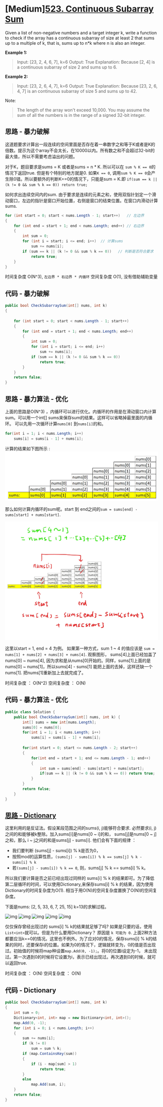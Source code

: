 # [Medium][523. Continuous Subarray Sum](https://leetcode.com/problems/continuous-subarray-sum/)

Given a list of non-negative numbers and a target integer k, write a function to check if the array has a continuous subarray of size at least 2 that sums up to a multiple of k, that is, sums up to n*k where n is also an integer.

**Example 1:**

> Input: [23, 2, 4, 6, 7],  k=6
> Output: True
> Explanation: Because [2, 4] is a continuous subarray of size 2 and sums up to 6.

**Example 2:**

> Input: [23, 2, 6, 4, 7],  k=6
> Output: True
> Explanation: Because [23, 2, 6, 4, 7] is an continuous subarray of size 5 and sums up to 42.

Note:

> The length of the array won't exceed 10,000.
> You may assume the sum of all the numbers is in the range of a signed 32-bit integer.

## 思路 - 暴力破解

这道题要求计算出一段连续的空间里面是否存在着一串数字之和等于K或者是K的倍数。提示为这个array不会太长，在10000以内。所有数之和不会超过32-bit的最大值，所以不需要考虑溢出的问题。

对于K，题目要求是sums = K 或者是sums = n * K. 所以可以在 `sum % K == 0`的情况下返回true. 但是有个特别的地方就是0. 如果`K == 0`, 调用`sum % K == 0`会产生除0错。所以要额外的判断K==0的情况下，只能是sum = K.即 `if(sum == k || (k != 0 && sum % k == 0)) return true;`

如何求出连续空间内的sum. 由于要求是连续的元素之和，使用双指针划定一个滑动窗口，左边的指针是窗口开始位置，右侧是窗口的结束位置。在窗口内滑动计算sums.

```csharp
for (int start = 0; start < nums.Length - 1; start++)   // 左边界
{
    for (int end = start + 1; end < nums.Length; end++) // 右边界
    {
        int sum = 0;
        for (int i = start; i <= end; i++)  // 计算sums
            sum += nums[i];
        if (sum == k || (k != 0 && sum % k == 0))   // 判断是否符合要求
            return true;
    }
}
```

时间复杂度 O(N^3), `左边界 * 右边界 * 内循环`
空间复杂度 O(1), 没有借助辅助变量

## 代码  - 暴力破解

```csharp
public bool CheckSubarraySum(int[] nums, int k)
{

    for (int start = 0; start < nums.Length - 1; start++)
    {
        for (int end = start + 1; end < nums.Length; end++)
        {
            int sum = 0;
            for (int i = start; i <= end; i++)
                sum += nums[i];
            if (sum == k || (k != 0 && sum % k == 0))
                return true;
        }
    }
    return false;
}
```

## 思路 - 暴力算法 - 优化

上面的思路是O(N^3) ，内循环可以进行优化。内循环的作用是在滑动窗口内计算sum。可以用一个int[] sums来保存sum的结果。这样可以省略掉最里面的内循环。
可以先用一次循环计算`nums[0]` 到`nums[i]`的和。

```csharp
for(int i = 1; i < nums.Length; i++)
    sums[i] = sums[i - 1] + nums[i];
```

计算的结果如下图所示 :
![img](image/figure1.jpg)

那么如何计算内循环的sum呢。start 到 end之间的`sum = sums[end] - sums[start] + nums[start]`.

![img](image/figure2.jpg)

这里以start = 1, end = 4 为例。 如果第一种方式，sum 1 ~ 4 的值应该是 `sum = nums[1] + nums[2] + nums[3] + nums[4]`. 观察图形， sums[4]上面已经加盖了nums[0] ~ nums[4], 因为求和是从nums[0]开始的。同样，sums[1]上面的是nums[0] ~ nums[1]，所以sums[4] - sums[1] 能把上面的去掉，这样还缺一个nums[1]. 把nums[1]重新加上去就完成了。

时间复杂度 ： O(N^2)
空间复杂度 ： O(N)

## 代码 - 暴力算法 - 优化

```csharp
public class Solution {
    public bool CheckSubarraySum(int[] nums, int k) {
        int[] sums = new int[nums.Length];
        sums[0] = nums[0];
        for(int i = 1; i < nums.Length; i++)
            sums[i] = sums[i - 1] + nums[i];

        for(int start = 0; start <= nums.Length - 2; start++)
        {
            for(int end = start + 1; end <= nums.Length - 1; end++)
            {
                int sum = sums[end] - sums[start] + nums[start];
                if(sum == k || (k != 0 && sum % k == 0)) return true;
            }
        }
        return false;
    }
}
```

## [思路 - Dictionary](https://leetcode-cn.com/problems/continuous-subarray-sum/solution/lian-xu-de-zi-shu-zu-qiu-he-by-lenn123/)

这里利用的是反证法。假设某段范围之间的sums(i, j)能够符合要求. 必然要求(i, j)之间的和能够被k整除。加入sums[i]是nums[0 ~ i]的和， sums[j]是nums[0 ~ j]之和，那么 i ~ j之间的和是sums[j] - sums[i]. 他们会有下面的规律 ：

* 我们要判断 (sums[j] - sums[i]) % k是否为0，
* 按照mod的运算性质，`(sums[j] - sums[i]) % k == sums[j] % k - sums[i] % k`
* 若`(sums[j] - sums[i]) % k == 0`, 则，sums[j] % k == sums[i] % k。

所以我们要计算是否之前已经出现过同样的 sums[i] % k 的结果即可。为了降低第二层循环的时间，可以使用Dictionary,来保存sums[i] % k 的结果，因为使用Dictionary的时间复杂度为O(1). 相当于用O(N)的空间复杂度置换了O(N)的空间复杂度。

下面是nums: [2, 5, 33, 6, 7, 25, 15] k=13的求解过程。

![img](image/figure3.jpg)
![img](image/figure4.jpg)
![img](image/figure5.jpg)
![img](image/figure6.jpg)
![img](image/figure7.jpg)

仅仅保存曾经出现过的 sums[i] % k的结果就足够了吗? 如果是只要的话，使用`List<int>`就可以。但是为什么要用Dictionary？ 原因是 `k 可能为 0`. 上面2种方法都要应当k==0的情况。这里也不例外。为了应对0的情况，保存sums[i] % k的结果的同时，还要保存i的位置。如果为0的情况下，逻辑就转变为，0的值是否出现过。初始值的时候将map种设置`map.Add(0, -1);`。将0的位置i设定为-1， 未出现过。第一次遇到0的时候将它设置为i，表示已经出现过。再次遇到0的时候，就可以返回true.

时间复杂度 ： O(N)
空间复杂度 ： O(N)

## 代码 - Dictionary

```csharp
public bool CheckSubarraySum(int[] nums, int k)
{
    int sum = 0;
    Dictionary<int, int> map = new Dictionary<int, int>();
    map.Add(0, -1);
    for (int i = 0; i < nums.Length; i++)
    {
        sum += nums[i];
        if (k != 0)
            sum = sum % k;
        if (map.ContainsKey(sum))
        {
            if (i - map[sum] > 1)
                return true;
        }
        else
            map.Add(sum, i);
    }
    return false;
}
```
